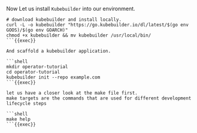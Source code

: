 Now Let us install `Kubebuilder` into our environment.

```shell
# download kubebuilder and install locally.
curl -L -o kubebuilder "https://go.kubebuilder.io/dl/latest/$(go env GOOS)/$(go env GOARCH)"
chmod +x kubebuilder && mv kubebuilder /usr/local/bin/
```{{exec}}

And scaffold a kubebuilder application.

```shell
mkdir operator-tutorial
cd operator-tutorial
kubebuilder init --repo example.com
```{{exec}}

let us have a closer look at the make file first.
make targets are the commands that are used for different development lifecycle steps

```shell
make help
```{{exec}}